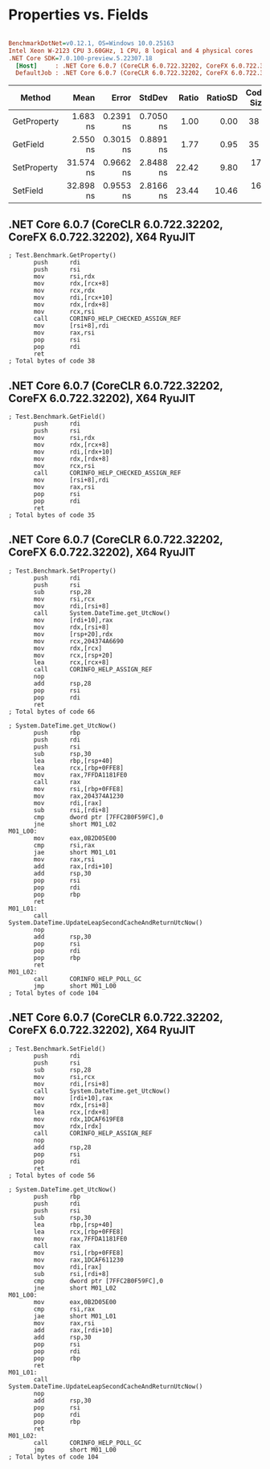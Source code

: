 # Properties vs. Fields

``` ini

BenchmarkDotNet=v0.12.1, OS=Windows 10.0.25163
Intel Xeon W-2123 CPU 3.60GHz, 1 CPU, 8 logical and 4 physical cores
.NET Core SDK=7.0.100-preview.5.22307.18
  [Host]     : .NET Core 6.0.7 (CoreCLR 6.0.722.32202, CoreFX 6.0.722.32202), X64 RyuJIT
  DefaultJob : .NET Core 6.0.7 (CoreCLR 6.0.722.32202, CoreFX 6.0.722.32202), X64 RyuJIT


```
|      Method |      Mean |     Error |    StdDev | Ratio | RatioSD | Code Size |
|------------ |----------:|----------:|----------:|------:|--------:|----------:|
| GetProperty |  1.683 ns | 0.2391 ns | 0.7050 ns |  1.00 |    0.00 |      38 B |
|    GetField |  2.550 ns | 0.3015 ns | 0.8891 ns |  1.77 |    0.95 |      35 B |
| SetProperty | 31.574 ns | 0.9662 ns | 2.8488 ns | 22.42 |    9.80 |     170 B |
|    SetField | 32.898 ns | 0.9553 ns | 2.8166 ns | 23.44 |   10.46 |     160 B |


## .NET Core 6.0.7 (CoreCLR 6.0.722.32202, CoreFX 6.0.722.32202), X64 RyuJIT
```assembly
; Test.Benchmark.GetProperty()
       push      rdi
       push      rsi
       mov       rsi,rdx
       mov       rdx,[rcx+8]
       mov       rcx,rdx
       mov       rdi,[rcx+10]
       mov       rdx,[rdx+8]
       mov       rcx,rsi
       call      CORINFO_HELP_CHECKED_ASSIGN_REF
       mov       [rsi+8],rdi
       mov       rax,rsi
       pop       rsi
       pop       rdi
       ret
; Total bytes of code 38
```

## .NET Core 6.0.7 (CoreCLR 6.0.722.32202, CoreFX 6.0.722.32202), X64 RyuJIT
```assembly
; Test.Benchmark.GetField()
       push      rdi
       push      rsi
       mov       rsi,rdx
       mov       rdx,[rcx+8]
       mov       rdi,[rdx+10]
       mov       rdx,[rdx+8]
       mov       rcx,rsi
       call      CORINFO_HELP_CHECKED_ASSIGN_REF
       mov       [rsi+8],rdi
       mov       rax,rsi
       pop       rsi
       pop       rdi
       ret
; Total bytes of code 35
```

## .NET Core 6.0.7 (CoreCLR 6.0.722.32202, CoreFX 6.0.722.32202), X64 RyuJIT
```assembly
; Test.Benchmark.SetProperty()
       push      rdi
       push      rsi
       sub       rsp,28
       mov       rsi,rcx
       mov       rdi,[rsi+8]
       call      System.DateTime.get_UtcNow()
       mov       [rdi+10],rax
       mov       rdx,[rsi+8]
       mov       [rsp+20],rdx
       mov       rcx,204374A6690
       mov       rdx,[rcx]
       mov       rcx,[rsp+20]
       lea       rcx,[rcx+8]
       call      CORINFO_HELP_ASSIGN_REF
       nop
       add       rsp,28
       pop       rsi
       pop       rdi
       ret
; Total bytes of code 66
```
```assembly
; System.DateTime.get_UtcNow()
       push      rbp
       push      rdi
       push      rsi
       sub       rsp,30
       lea       rbp,[rsp+40]
       lea       rcx,[rbp+0FFE8]
       mov       rax,7FFDA1181FE0
       call      rax
       mov       rsi,[rbp+0FFE8]
       mov       rax,204374A1230
       mov       rdi,[rax]
       sub       rsi,[rdi+8]
       cmp       dword ptr [7FFC2B0F59FC],0
       jne       short M01_L02
M01_L00:
       mov       eax,0B2D05E00
       cmp       rsi,rax
       jae       short M01_L01
       mov       rax,rsi
       add       rax,[rdi+10]
       add       rsp,30
       pop       rsi
       pop       rdi
       pop       rbp
       ret
M01_L01:
       call      System.DateTime.UpdateLeapSecondCacheAndReturnUtcNow()
       nop
       add       rsp,30
       pop       rsi
       pop       rdi
       pop       rbp
       ret
M01_L02:
       call      CORINFO_HELP_POLL_GC
       jmp       short M01_L00
; Total bytes of code 104
```

## .NET Core 6.0.7 (CoreCLR 6.0.722.32202, CoreFX 6.0.722.32202), X64 RyuJIT
```assembly
; Test.Benchmark.SetField()
       push      rdi
       push      rsi
       sub       rsp,28
       mov       rsi,rcx
       mov       rdi,[rsi+8]
       call      System.DateTime.get_UtcNow()
       mov       [rdi+10],rax
       mov       rdx,[rsi+8]
       lea       rcx,[rdx+8]
       mov       rdx,1DCAF619FE8
       mov       rdx,[rdx]
       call      CORINFO_HELP_ASSIGN_REF
       nop
       add       rsp,28
       pop       rsi
       pop       rdi
       ret
; Total bytes of code 56
```
```assembly
; System.DateTime.get_UtcNow()
       push      rbp
       push      rdi
       push      rsi
       sub       rsp,30
       lea       rbp,[rsp+40]
       lea       rcx,[rbp+0FFE8]
       mov       rax,7FFDA1181FE0
       call      rax
       mov       rsi,[rbp+0FFE8]
       mov       rax,1DCAF611230
       mov       rdi,[rax]
       sub       rsi,[rdi+8]
       cmp       dword ptr [7FFC2B0F59FC],0
       jne       short M01_L02
M01_L00:
       mov       eax,0B2D05E00
       cmp       rsi,rax
       jae       short M01_L01
       mov       rax,rsi
       add       rax,[rdi+10]
       add       rsp,30
       pop       rsi
       pop       rdi
       pop       rbp
       ret
M01_L01:
       call      System.DateTime.UpdateLeapSecondCacheAndReturnUtcNow()
       nop
       add       rsp,30
       pop       rsi
       pop       rdi
       pop       rbp
       ret
M01_L02:
       call      CORINFO_HELP_POLL_GC
       jmp       short M01_L00
; Total bytes of code 104
```

